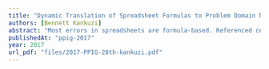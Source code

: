 ```yaml
---
title: "Dynamic Translation of Spreadsheet Formulas to Problem Domain Narratives"
authors: [Bennett Kankuzi]
abstract: "Most errors in spreadsheets are formula-based. Referenced cells in formulas are normally presented using the traditional A1 cell referencing style. A spreadsheet user has to therefore mentally map referenced cells to their corresponding labels in order to comprehend a formula in the context of the problem domain. In this paper, we give a detailed description of an algorithm that can be used to dynamically translate traditional spreadsheet formulas to their problem domain equivalents which are easier to understand. The translation is done as one accesses a formula cell in a spreadsheet. The formula translation is based on inferred labels of referenced cells in the formula. The aim of the translation is to ease the cognitive load on the spreadsheet user and hence improving the error-prone spreadsheet development process. The paper also highlights some factors that need to be taken into consideration when dynamically translating spreadsheet formulas. The number of referenced cells in a formula and the distance of labels from referenced cells will determine the speed of the translation process hence affecting system responsiveness as one navigates through a spreadsheet. Unpredictable spatial arrangement of data in spreadsheets (spreadsheet layout) can also pose a challenge to the translation algorithm which may lead to mis-translation of spreadsheet formulas. These challenges might increase the cognitive load on the spreadsheet user hence negating the purpose of dynamically translating spreadsheet formulas."
publishedAt: "ppig-2017"
year: 2017
url_pdf: "files/2017-PPIG-28th-kankuzi.pdf"
---
```


